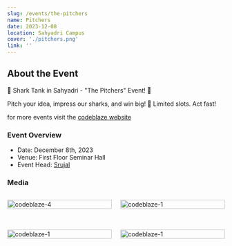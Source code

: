 ```yaml
---
slug: /events/the-pitchers
name: Pitchers
date: 2023-12-08
location: Sahyadri Campus
cover: './pitchers.png'
link: ''
---
```


## About the Event

🚀 Shark Tank in Sahyadri - "The Pitchers" Event! 🦈

Pitch your idea, impress our sharks, and win big! 🎉 Limited slots. Act fast!

for more events visit the [codeblaze website](https://codeblaze.sosc.org.in/)

### Event Overview

- Date: December 8th, 2023
- Venue: First Floor Seminar Hall
- Event Head: [Srujal](https://www.linkedin.com/in/srujal-biradar-727895236/)

### Media

<div style="display: grid; grid-template-columns: repeat(2, 1fr); gap: 20px;">
    <p>
        <img src="./4.jpg" alt="codeblaze-4" style="width: 100%;">
    </p>
    <p> 
        <img src="./2.jpg" alt="codeblaze-1" style="width: 100%">
    </p>
    <p> 
        <img src="./3.jpg" alt="codeblaze-1" style="width: 100%">
    </p>
    <p> 
        <img src="./1.jpg" alt="codeblaze-1" style="width: 100%">
    </p>
</div>
